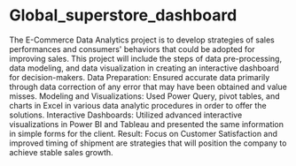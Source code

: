 # Global_superstore_dashboard
The E-Commerce Data Analytics project is to develop strategies of sales performances and consumers' behaviors that could be adopted for improving sales. This project will include the steps of data pre-processing, data modeling, and data visualization in creating an interactive dashboard for decision-makers. Data Preparation: Ensured accurate data primarily through data correction of any error that may have been obtained and value misses. Modeling and Visualizations: Used Power Query, pivot tables, and charts in Excel in various data analytic procedures in order to offer the solutions. Interactive Dashboards: Utilized advanced interactive visualizations in Power BI and Tableau and presented the same information in simple forms for the client. Result: Focus on Customer Satisfaction and improved timing of shipment are strategies that will position the company to achieve stable sales growth.
